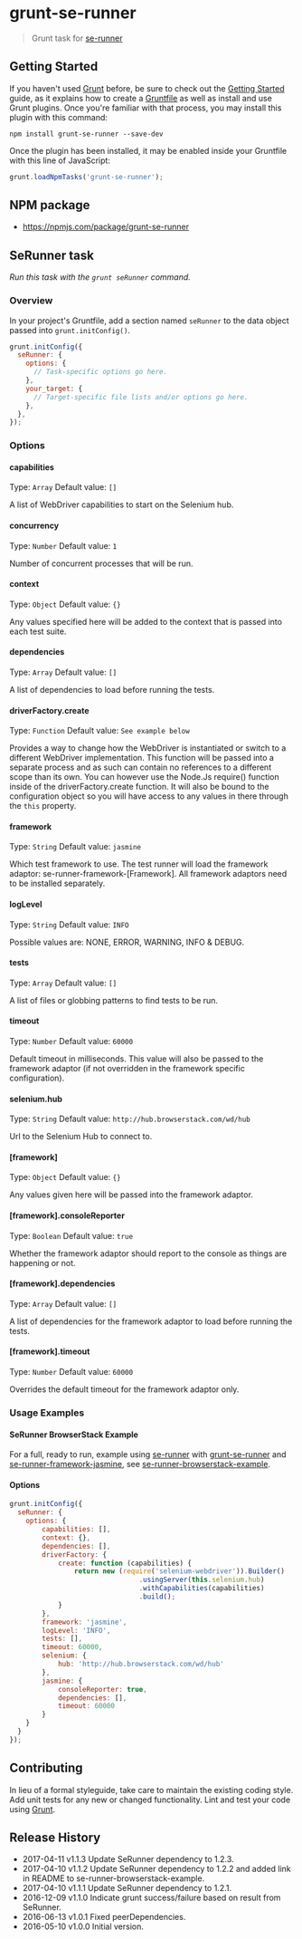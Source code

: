 # grunt-se-runner

> Grunt task for [se-runner](https://github.com/Hyddan/se-runner#readme)

## Getting Started
If you haven't used [Grunt](http://gruntjs.com/) before, be sure to check out the [Getting Started](http://gruntjs.com/getting-started) guide, as it explains how to create a [Gruntfile](http://gruntjs.com/sample-gruntfile) as well as install and use Grunt plugins. Once you're familiar with that process, you may install this plugin with this command:

```shell
npm install grunt-se-runner --save-dev
```

Once the plugin has been installed, it may be enabled inside your Gruntfile with this line of JavaScript:

```js
grunt.loadNpmTasks('grunt-se-runner');
```

## NPM package
* https://npmjs.com/package/grunt-se-runner

## SeRunner task
_Run this task with the `grunt seRunner` command._

### Overview
In your project's Gruntfile, add a section named `seRunner` to the data object passed into `grunt.initConfig()`.

```js
grunt.initConfig({
  seRunner: {
    options: {
      // Task-specific options go here.
    },
    your_target: {
      // Target-specific file lists and/or options go here.
    },
  },
});
```

### Options

#### capabilities
Type: `Array`
Default value: `[]`

A list of WebDriver capabilities to start on the Selenium hub.

#### concurrency
Type: `Number`
Default value: `1`

Number of concurrent processes that will be run.

#### context
Type: `Object`
Default value: `{}`

Any values specified here will be added to the context that is passed into each test suite.

#### dependencies
Type: `Array`
Default value: `[]`

A list of dependencies to load before running the tests.

#### driverFactory.create
Type: `Function`
Default value: `See example below`

Provides a way to change how the WebDriver is instantiated or switch to a different WebDriver implementation. This function will be passed into a separate process and as such can contain no references to a different scope than its own.
You can however use the Node.Js require() function inside of the driverFactory.create function. It will also be bound to the configuration object so you will have access to any values in there through the `this` property.

#### framework
Type: `String`
Default value: `jasmine`

Which test framework to use. The test runner will load the framework adaptor: se-runner-framework-[Framework]. All framework adaptors need to be installed separately.

#### logLevel
Type: `String`
Default value: `INFO`

Possible values are: NONE, ERROR, WARNING, INFO & DEBUG.

#### tests
Type: `Array`
Default value: `[]`

A list of files or globbing patterns to find tests to be run.

#### timeout
Type: `Number`
Default value: `60000`

Default timeout in milliseconds. This value will also be passed to the framework adaptor (if not overridden in the framework specific configuration).

#### selenium.hub
Type: `String`
Default value: `http://hub.browserstack.com/wd/hub`

Url to the Selenium Hub to connect to.

#### [framework]
Type: `Object`
Default value: `{}`

Any values given here will be passed into the framework adaptor.

#### [framework].consoleReporter
Type: `Boolean`
Default value: `true`

Whether the framework adaptor should report to the console as things are happening or not.

#### [framework].dependencies
Type: `Array`
Default value: `[]`

A list of dependencies for the framework adaptor to load before running the tests.

#### [framework].timeout
Type: `Number`
Default value: `60000`

Overrides the default timeout for the framework adaptor only.

### Usage Examples

#### SeRunner BrowserStack Example
For a full, ready to run, example using [se-runner](https://github.com/Hyddan/se-runner#readme) with [grunt-se-runner](https://github.com/Hyddan/grunt-se-runner#readme) and [se-runner-framework-jasmine](https://github.com/Hyddan/se-runner-framework-jasmine#readme), see [se-runner-browserstack-example](https://github.com/Hyddan/se-runner-browserstack-example#readme).

#### Options

```js
grunt.initConfig({
  seRunner: {
    options: {
        capabilities: [],
        context: {},
        dependencies: [],
        driverFactory: {
            create: function (capabilities) {
                return new (require('selenium-webdriver')).Builder()
                                .usingServer(this.selenium.hub)
                                .withCapabilities(capabilities)
                                .build();
            }
        },
        framework: 'jasmine',
        logLevel: 'INFO',
        tests: [],
        timeout: 60000,
        selenium: {
            hub: 'http://hub.browserstack.com/wd/hub'
        },
        jasmine: {
            consoleReporter: true,
            dependencies: [],
            timeout: 60000
        }
    }
  }
});
```

## Contributing
In lieu of a formal styleguide, take care to maintain the existing coding style. Add unit tests for any new or changed functionality. Lint and test your code using [Grunt](http://gruntjs.com/).

## Release History

 * 2017-04-11   v1.1.3   Update SeRunner dependency to 1.2.3.
 * 2017-04-10   v1.1.2   Update SeRunner dependency to 1.2.2 and added link in README to se-runner-browserstack-example.
 * 2017-04-10   v1.1.1   Update SeRunner dependency to 1.2.1.
 * 2016-12-09   v1.1.0   Indicate grunt success/failure based on result from SeRunner.
 * 2016-06-13   v1.0.1   Fixed peerDependencies.
 * 2016-05-10   v1.0.0   Initial version.
